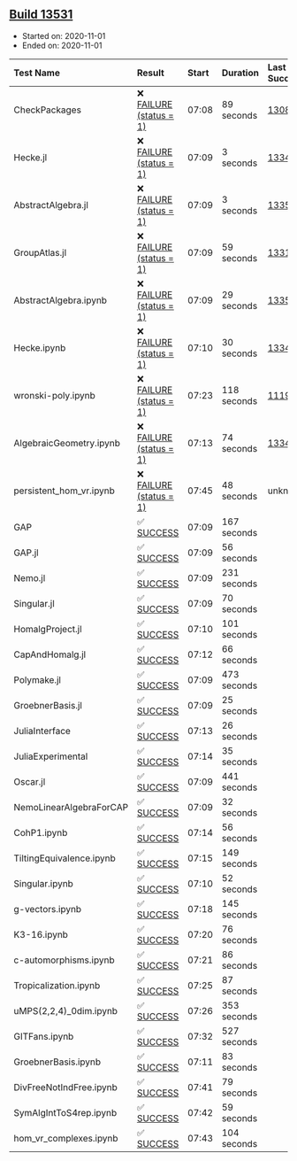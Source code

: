 ## [Build 13531](https://oscarci.mathematik.uni-kl.de/job/oscar/13531/)

* Started on: 2020-11-01
* Ended on: 2020-11-01

| Test Name    | Result | Start | Duration | Last Success | First Failure |
|:-------------|:-------|:------|:---------|:-------------|:--------------|
| CheckPackages | ❌ [FAILURE (status = 1)](https://oscarci.mathematik.uni-kl.de/job/oscar/13531/artifact/logs/build-13531/CheckPackages.log) | 07:08 | 89 seconds | [13085](https://oscarci.mathematik.uni-kl.de/job/oscar/13085/) | [13086](https://oscarci.mathematik.uni-kl.de/job/oscar/13086/) |
| Hecke.jl | ❌ [FAILURE (status = 1)](https://oscarci.mathematik.uni-kl.de/job/oscar/13531/artifact/logs/build-13531/Hecke.jl.log) | 07:09 | 3 seconds | [13341](https://oscarci.mathematik.uni-kl.de/job/oscar/13341/) | [13342](https://oscarci.mathematik.uni-kl.de/job/oscar/13342/) |
| AbstractAlgebra.jl | ❌ [FAILURE (status = 1)](https://oscarci.mathematik.uni-kl.de/job/oscar/13531/artifact/logs/build-13531/AbstractAlgebra.jl.log) | 07:09 | 3 seconds | [13355](https://oscarci.mathematik.uni-kl.de/job/oscar/13355/) | [13356](https://oscarci.mathematik.uni-kl.de/job/oscar/13356/) |
| GroupAtlas.jl | ❌ [FAILURE (status = 1)](https://oscarci.mathematik.uni-kl.de/job/oscar/13531/artifact/logs/build-13531/GroupAtlas.jl.log) | 07:09 | 59 seconds | [13311](https://oscarci.mathematik.uni-kl.de/job/oscar/13311/) | [13312](https://oscarci.mathematik.uni-kl.de/job/oscar/13312/) |
| AbstractAlgebra.ipynb | ❌ [FAILURE (status = 1)](https://oscarci.mathematik.uni-kl.de/job/oscar/13531/artifact/logs/build-13531/AbstractAlgebra.ipynb.log) | 07:09 | 29 seconds | [13355](https://oscarci.mathematik.uni-kl.de/job/oscar/13355/) | [13356](https://oscarci.mathematik.uni-kl.de/job/oscar/13356/) |
| Hecke.ipynb | ❌ [FAILURE (status = 1)](https://oscarci.mathematik.uni-kl.de/job/oscar/13531/artifact/logs/build-13531/Hecke.ipynb.log) | 07:10 | 30 seconds | [13341](https://oscarci.mathematik.uni-kl.de/job/oscar/13341/) | [13342](https://oscarci.mathematik.uni-kl.de/job/oscar/13342/) |
| wronski-poly.ipynb | ❌ [FAILURE (status = 1)](https://oscarci.mathematik.uni-kl.de/job/oscar/13531/artifact/logs/build-13531/wronski-poly.ipynb.log) | 07:23 | 118 seconds | [11192](https://oscarci.mathematik.uni-kl.de/job/oscar/11192/) | [11193](https://oscarci.mathematik.uni-kl.de/job/oscar/11193/) |
| AlgebraicGeometry.ipynb | ❌ [FAILURE (status = 1)](https://oscarci.mathematik.uni-kl.de/job/oscar/13531/artifact/logs/build-13531/AlgebraicGeometry.ipynb.log) | 07:13 | 74 seconds | [13341](https://oscarci.mathematik.uni-kl.de/job/oscar/13341/) | [13342](https://oscarci.mathematik.uni-kl.de/job/oscar/13342/) |
| persistent_hom_vr.ipynb | ❌ [FAILURE (status = 1)](https://oscarci.mathematik.uni-kl.de/job/oscar/13531/artifact/logs/build-13531/persistent_hom_vr.ipynb.log) | 07:45 | 48 seconds | unknown | unknown |
| GAP | ✅ [SUCCESS](https://oscarci.mathematik.uni-kl.de/job/oscar/13531/artifact/logs/build-13531/GAP.log) | 07:09 | 167 seconds |  |  |
| GAP.jl | ✅ [SUCCESS](https://oscarci.mathematik.uni-kl.de/job/oscar/13531/artifact/logs/build-13531/GAP.jl.log) | 07:09 | 56 seconds |  |  |
| Nemo.jl | ✅ [SUCCESS](https://oscarci.mathematik.uni-kl.de/job/oscar/13531/artifact/logs/build-13531/Nemo.jl.log) | 07:09 | 231 seconds |  |  |
| Singular.jl | ✅ [SUCCESS](https://oscarci.mathematik.uni-kl.de/job/oscar/13531/artifact/logs/build-13531/Singular.jl.log) | 07:09 | 70 seconds |  |  |
| HomalgProject.jl | ✅ [SUCCESS](https://oscarci.mathematik.uni-kl.de/job/oscar/13531/artifact/logs/build-13531/HomalgProject.jl.log) | 07:10 | 101 seconds |  |  |
| CapAndHomalg.jl | ✅ [SUCCESS](https://oscarci.mathematik.uni-kl.de/job/oscar/13531/artifact/logs/build-13531/CapAndHomalg.jl.log) | 07:12 | 66 seconds |  |  |
| Polymake.jl | ✅ [SUCCESS](https://oscarci.mathematik.uni-kl.de/job/oscar/13531/artifact/logs/build-13531/Polymake.jl.log) | 07:09 | 473 seconds |  |  |
| GroebnerBasis.jl | ✅ [SUCCESS](https://oscarci.mathematik.uni-kl.de/job/oscar/13531/artifact/logs/build-13531/GroebnerBasis.jl.log) | 07:09 | 25 seconds |  |  |
| JuliaInterface | ✅ [SUCCESS](https://oscarci.mathematik.uni-kl.de/job/oscar/13531/artifact/logs/build-13531/JuliaInterface.log) | 07:13 | 26 seconds |  |  |
| JuliaExperimental | ✅ [SUCCESS](https://oscarci.mathematik.uni-kl.de/job/oscar/13531/artifact/logs/build-13531/JuliaExperimental.log) | 07:14 | 35 seconds |  |  |
| Oscar.jl | ✅ [SUCCESS](https://oscarci.mathematik.uni-kl.de/job/oscar/13531/artifact/logs/build-13531/Oscar.jl.log) | 07:09 | 441 seconds |  |  |
| NemoLinearAlgebraForCAP | ✅ [SUCCESS](https://oscarci.mathematik.uni-kl.de/job/oscar/13531/artifact/logs/build-13531/NemoLinearAlgebraForCAP.log) | 07:09 | 32 seconds |  |  |
| CohP1.ipynb | ✅ [SUCCESS](https://oscarci.mathematik.uni-kl.de/job/oscar/13531/artifact/logs/build-13531/CohP1.ipynb.log) | 07:14 | 56 seconds |  |  |
| TiltingEquivalence.ipynb | ✅ [SUCCESS](https://oscarci.mathematik.uni-kl.de/job/oscar/13531/artifact/logs/build-13531/TiltingEquivalence.ipynb.log) | 07:15 | 149 seconds |  |  |
| Singular.ipynb | ✅ [SUCCESS](https://oscarci.mathematik.uni-kl.de/job/oscar/13531/artifact/logs/build-13531/Singular.ipynb.log) | 07:10 | 52 seconds |  |  |
| g-vectors.ipynb | ✅ [SUCCESS](https://oscarci.mathematik.uni-kl.de/job/oscar/13531/artifact/logs/build-13531/g-vectors.ipynb.log) | 07:18 | 145 seconds |  |  |
| K3-16.ipynb | ✅ [SUCCESS](https://oscarci.mathematik.uni-kl.de/job/oscar/13531/artifact/logs/build-13531/K3-16.ipynb.log) | 07:20 | 76 seconds |  |  |
| c-automorphisms.ipynb | ✅ [SUCCESS](https://oscarci.mathematik.uni-kl.de/job/oscar/13531/artifact/logs/build-13531/c-automorphisms.ipynb.log) | 07:21 | 86 seconds |  |  |
| Tropicalization.ipynb | ✅ [SUCCESS](https://oscarci.mathematik.uni-kl.de/job/oscar/13531/artifact/logs/build-13531/Tropicalization.ipynb.log) | 07:25 | 87 seconds |  |  |
| uMPS(2,2,4)_0dim.ipynb | ✅ [SUCCESS](https://oscarci.mathematik.uni-kl.de/job/oscar/13531/artifact/logs/build-13531/uMPS-2-2-4-_0dim.ipynb.log) | 07:26 | 353 seconds |  |  |
| GITFans.ipynb | ✅ [SUCCESS](https://oscarci.mathematik.uni-kl.de/job/oscar/13531/artifact/logs/build-13531/GITFans.ipynb.log) | 07:32 | 527 seconds |  |  |
| GroebnerBasis.ipynb | ✅ [SUCCESS](https://oscarci.mathematik.uni-kl.de/job/oscar/13531/artifact/logs/build-13531/GroebnerBasis.ipynb.log) | 07:11 | 83 seconds |  |  |
| DivFreeNotIndFree.ipynb | ✅ [SUCCESS](https://oscarci.mathematik.uni-kl.de/job/oscar/13531/artifact/logs/build-13531/DivFreeNotIndFree.ipynb.log) | 07:41 | 79 seconds |  |  |
| SymAlgIntToS4rep.ipynb | ✅ [SUCCESS](https://oscarci.mathematik.uni-kl.de/job/oscar/13531/artifact/logs/build-13531/SymAlgIntToS4rep.ipynb.log) | 07:42 | 59 seconds |  |  |
| hom_vr_complexes.ipynb | ✅ [SUCCESS](https://oscarci.mathematik.uni-kl.de/job/oscar/13531/artifact/logs/build-13531/hom_vr_complexes.ipynb.log) | 07:43 | 104 seconds |  |  |
